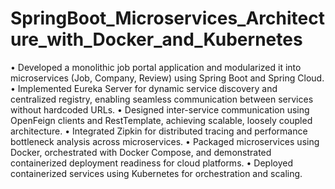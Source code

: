 # SpringBoot_Microservices_Architecture_with_Docker_and_Kubernetes

• Developed a monolithic job portal application and modularized it into microservices (Job, Company, Review) using Spring Boot and Spring Cloud.
• Implemented Eureka Server for dynamic service discovery and centralized registry, enabling seamless communication between services without hardcoded URLs.
• Designed inter-service communication using OpenFeign clients and RestTemplate, achieving scalable, loosely coupled architecture.
• Integrated Zipkin for distributed tracing and performance bottleneck analysis across microservices.
• Packaged microservices using Docker, orchestrated with Docker Compose, and demonstrated containerized deployment readiness for cloud platforms.
• Deployed containerized services using Kubernetes for orchestration and scaling.